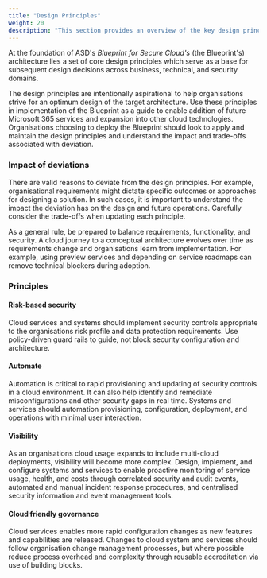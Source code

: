 ```yaml
---
title: "Design Principles"
weight: 20
description: "This section provides an overview of the key design principles associated with system(s) built on ASD's Blueprint for Secure Cloud."
---
```


At the foundation of ASD's *Blueprint for Secure Cloud's* (the Blueprint's) architecture lies a set of core design principles which serve as a base for subsequent design decisions across business, technical, and security domains.

The design principles are intentionally aspirational to help organisations strive for an optimum design of the target architecture. Use these principles in implementation of the Blueprint as a guide to enable addition of future Microsoft 365 services and expansion into other cloud technologies. Organisations choosing to deploy the Blueprint should look to apply and maintain the design principles and understand the impact and trade-offs associated with deviation.

### Impact of deviations

There are valid reasons to deviate from the design principles. For example, organisational requirements might dictate specific outcomes or approaches for designing a solution. In such cases, it is important to understand the impact the deviation has on the design and future operations. Carefully consider the trade-offs when updating each principle.

As a general rule, be prepared to balance requirements, functionality, and security. A cloud journey to a conceptual architecture evolves over time as requirements change and organisations learn from implementation. For example, using preview services and depending on service roadmaps can remove technical blockers during adoption.

### Principles

#### Risk-based security

Cloud services and systems should implement security controls appropriate to the organisations risk profile and data protection requirements. Use policy-driven guard rails to guide, not block security configuration and architecture.

#### Automate

Automation is critical to rapid provisioning and updating of security controls in a cloud environment. It can also help identify and remediate misconfigurations and other security gaps in real time. Systems and services should automation provisioning, configuration, deployment, and operations with minimal user interaction.

#### Visibility

As an organisations cloud usage expands to include multi-cloud deployments, visibility will become more complex. Design, implement, and configure systems and services to enable proactive monitoring of service usage, health, and costs through correlated security and audit events, automated and manual incident response procedures, and centralised security information and event management tools.

#### Cloud friendly governance

Cloud services enables more rapid configuration changes as new features and capabilities are released. Changes to cloud system and services should follow organisation change management processes, but where possible reduce process overhead and complexity through reusable accreditation via use of building blocks.
